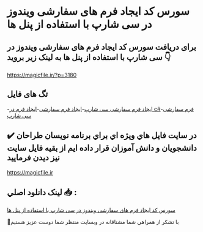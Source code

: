 # سورس کد ایجاد فرم های سفارشی ویندوز در سی شارپ با استفاده از پنل ها

## برای دریافت سورس کد ایجاد فرم های سفارشی ویندوز در سی شارپ با استفاده از پنل ها به لینک زیر بروید 👇

https://magicfile.ir/?p=3180

## تگ های فایل

-[ایجاد فرم سفارشی سی شارپ](https://magicfile.ir/product/%d9%81%d8%b1%d9%85-%d9%87%d8%a7%db%8c-%d8%b3%d9%81%d8%a7%d8%b1%d8%b4%db%8c-%d9%88%db%8c%d9%86%d8%af%d9%88%d8%b2-%d8%af%d8%b1-%d8%b3%db%8c-%d8%b4%d8%a7%d8%b1%d9%be-%d8%a8%d8%a7-%d8%a7%d8%b3%d8%aa%d9%81%d8%a7%d8%af%d9%87-%d8%a7%d8%b2-%d9%be%d9%86%d9%84-%d9%87%d8%a7/)-[ایجاد فرم سفارشی](https://magicfile.ir/product/%d9%81%d8%b1%d9%85-%d9%87%d8%a7%db%8c-%d8%b3%d9%81%d8%a7%d8%b1%d8%b4%db%8c-%d9%88%db%8c%d9%86%d8%af%d9%88%d8%b2-%d8%af%d8%b1-%d8%b3%db%8c-%d8%b4%d8%a7%d8%b1%d9%be-%d8%a8%d8%a7-%d8%a7%d8%b3%d8%aa%d9%81%d8%a7%d8%af%d9%87-%d8%a7%d8%b2-%d9%be%d9%86%d9%84-%d9%87%d8%a7/)-[ایجاد فرم در c#](https://magicfile.ir/product/%d9%81%d8%b1%d9%85-%d9%87%d8%a7%db%8c-%d8%b3%d9%81%d8%a7%d8%b1%d8%b4%db%8c-%d9%88%db%8c%d9%86%d8%af%d9%88%d8%b2-%d8%af%d8%b1-%d8%b3%db%8c-%d8%b4%d8%a7%d8%b1%d9%be-%d8%a8%d8%a7-%d8%a7%d8%b3%d8%aa%d9%81%d8%a7%d8%af%d9%87-%d8%a7%d8%b2-%d9%be%d9%86%d9%84-%d9%87%d8%a7/)-[فرم سفارشی سی شارپ](https://magicfile.ir/product/%d9%81%d8%b1%d9%85-%d9%87%d8%a7%db%8c-%d8%b3%d9%81%d8%a7%d8%b1%d8%b4%db%8c-%d9%88%db%8c%d9%86%d8%af%d9%88%d8%b2-%d8%af%d8%b1-%d8%b3%db%8c-%d8%b4%d8%a7%d8%b1%d9%be-%d8%a8%d8%a7-%d8%a7%d8%b3%d8%aa%d9%81%d8%a7%d8%af%d9%87-%d8%a7%d8%b2-%d9%be%d9%86%d9%84-%d9%87%d8%a7/)

## ✔️ در سايت فايل هاي ويژه اي براي برنامه نويسان طراحان دانشجويان و دانش آموزان قرار داده ايم از بقيه فايل سايت نيز ديدن فرماييد

https://magicfile.ir


## لينک دانلود اصلي 📥 :

[سورس کد ایجاد فرم های سفارشی ویندوز در سی شارپ با استفاده از پنل ها](https://magicfile.ir/product/%d9%81%d8%b1%d9%85-%d9%87%d8%a7%db%8c-%d8%b3%d9%81%d8%a7%d8%b1%d8%b4%db%8c-%d9%88%db%8c%d9%86%d8%af%d9%88%d8%b2-%d8%af%d8%b1-%d8%b3%db%8c-%d8%b4%d8%a7%d8%b1%d9%be-%d8%a8%d8%a7-%d8%a7%d8%b3%d8%aa%d9%81%d8%a7%d8%af%d9%87-%d8%a7%d8%b2-%d9%be%d9%86%d9%84-%d9%87%d8%a7/) 


🙏با تشکر از همراهي شما مشتاقانه در وبسایت منتظر شما دوست عزیز هستیم

